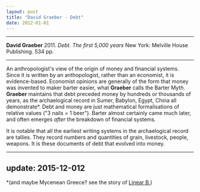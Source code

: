 ```yaml
---
layout: post
title: "David Graeber - Debt"
date: 2012-01-01
---
```




***
<b>David Graeber</b>  2011. _Debt. The first 5,000 years_  New York: Melville House Publishing.  534 pp.

***

An anthropologist's view of the origin of money and financial systems.  Since it is written by an anthopologist, rather than an economist, it is evidence-based.  Economist opinions are generally of the form that money was invented to maker barter easier, what **Graeber** calls the Barter Myth.  **Graeber** maintains that debt preceded money by hundreds or thousands of years, as the archaelogical record in Sumer, Babylon, Egypt, China  all demonstrate*.  Debt and money are just mathematical formalisations of relative values ("3 nails = 1 beer").  Barter almost certainly came much later, and often emerges _after_ the breakdown of financial systems.

It is notable that all the earliest writing systems in the archaelogical record are tallies. They record numbers and quantities of grain, livestock, people, weapons.  It is these documents of debt that evolved into money.



---
update: 2015-12-012 
---

*(and maybe Mycenean Greece? see the story of  <a href="https://timeteam.github.io/blog/2015/12/12/the-riddle-of-the-labyrinth/">Linear B.</a>)
